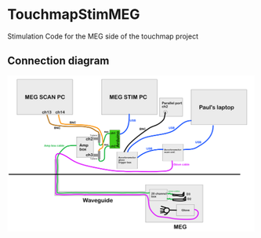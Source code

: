 # TouchmapStimMEG
Stimulation Code for the MEG side of the touchmap project

## Connection diagram

![alt text](MEG_EXPERIMENTAL/MEG_CONNECTION.png)
